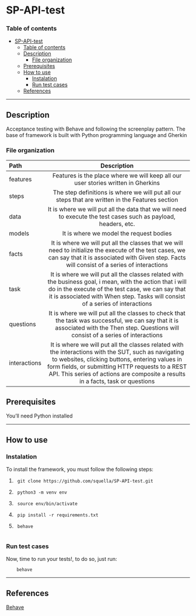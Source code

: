 # SP-API-test

### Table of contents

- [SP-API-test](#sp-api-test)
    - [Table of contents](#table-of-contents)
  - [Description](#description)
    - [File organization](#file-organization)
  - [Prerequisites](#prerequisites)
  - [How to use](#how-to-use)
    - [Instalation](#instalation)
    - [Run test cases](#run-test-cases)
  - [References](#references)
  
---
## Description

Acceptance testing with Behave and following the screenplay pattern. The base of framework is built with Python programming language and Gherkin

### File organization

 | Path | Description |
| :--- | :---: |
|features | Features is the place where we will keep all our user stories written in Gherkins |
|steps | The step definitions is where we will put all our steps that are written in the Features section |
| data | It is where we will put all the data that we will need to execute the test cases such as payload, headers, etc. |
| models | It is where we model the request bodies |
| facts| It is where we will put all the classes that we will need to initialize the execute of the test cases, we can say that it is associated with Given step. Facts will consist of a series of interactions|
| task | It is where we will put all the classes related with the business goal, i mean, with the action that i will do in the execute of the test case, we can say that it is associated with When step. Tasks will consist of a series of interactions|
| questions | It is where we will put all the classes to check that the task was successful, we can say that it is associated with the Then step. Questions will consist of a series of interactions|
|interactions | It is where we will put all the classes related with the interactions with the SUT, such as navigating to websites, clicking buttons, entering values in form fields, or submitting HTTP requests to a REST API. This series of actions are composite a results in a facts, task or questions |


## Prerequisites

You’ll need Python installed

--- 

## How to use 

### Instalation
To install the framework, you must follow the following steps:   

1. ``` 
    git clone https://github.com/squella/SP-API-test.git
2. ```
    python3 -m venv env
3. ``` 
    source env/bin/activate
4. ```
    pip install -r requirements.txt
5. ``` 
    behave
    
### Run test cases 

Now, time to run your tests!, to do so, just run:

``` 
    behave
```

--- 


## References

[Behave](https://behave.readthedocs.io/en/stable/)